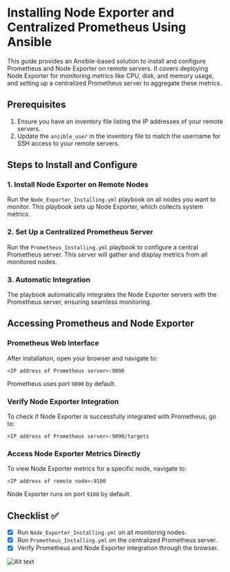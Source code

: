# Installing Node Exporter and Centralized Prometheus Using Ansible

This guide provides an Ansible-based solution to install and configure Prometheus and Node Exporter on remote servers. It covers deploying Node Exporter for monitoring metrics like CPU, disk, and memory usage, and setting up a centralized Prometheus server to aggregate these metrics.

## Prerequisites

1. Ensure you have an inventory file listing the IP addresses of your remote servers.
2. Update the `ansible_user` in the inventory file to match the username for SSH access to your remote servers.

## Steps to Install and Configure

### 1. Install Node Exporter on Remote Nodes
Run the `Node_Exporter_Installing.yml` playbook on all nodes you want to monitor. This playbook sets up Node Exporter, which collects system metrics.

### 2. Set Up a Centralized Prometheus Server
Run the `Prometheus_Installing.yml` playbook to configure a central Prometheus server. This server will gather and display metrics from all monitored nodes.

### 3. Automatic Integration
The playbook automatically integrates the Node Exporter servers with the Prometheus server, ensuring seamless monitoring.

## Accessing Prometheus and Node Exporter

### Prometheus Web Interface
After installation, open your browser and navigate to:
```
<IP address of Prometheus server>:9090
```
Prometheus uses port `9090` by default.

### Verify Node Exporter Integration
To check if Node Exporter is successfully integrated with Prometheus, go to:
```
<IP address of Prometheus server>:9090/targets
```

### Access Node Exporter Metrics Directly
To view Node Exporter metrics for a specific node, navigate to:
```
<IP address of remote node>:9100
```
Node Exporter runs on port `9100` by default.

## Checklist ✅ 
- [x] Run `Node_Exporter_Installing.yml` on all monitoring nodes.
- [x] Run `Prometheus_Installing.yml` on the centralized Prometheus server.
- [x] Verify Prometheus and Node Exporter integration through the browser.

![Alt text](https://github.com/user-attachments/assets/3e11bb5b-ad2e-43dc-aab3-72a78c943182)
